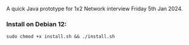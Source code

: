 A quick Java prototype for 1x2 Network interview Friday 5th Jan 2024.

### Install on Debian 12:
`sudo chmod +x install.sh && ./install.sh`

